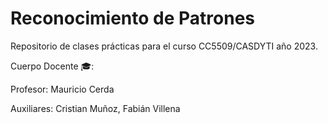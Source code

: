 # Reconocimiento de Patrones

Repositorio de clases prácticas para el curso CC5509/CASDYTI año 2023.

Cuerpo Docente 🎓:

Profesor: Mauricio Cerda

Auxiliares: Cristian Muñoz, Fabián Villena

